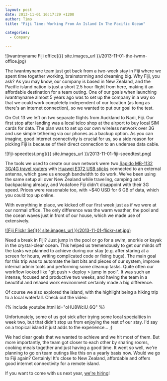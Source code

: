 ```yaml
---
layout: post
date: 2013-11-01 16:17:29 +1200
author: Timo
title: "Fiji Time: Working From An Island In The Pacific Ocean"

categories:
  - Company

---
```


![iwantmyname Fiji office]({{ site.images_url }}/2013-11-01-the-iwmn-office.jpg)

<!-- excerpt -->

The iwantmyname team just got back from a two-week stay in Fiji where we spent time together working, brainstorming and dreaming big. Why Fiji, you ask? As you may know, our company is based in New Zealand, and the Pacific island nation is just a short 2.5 hour flight from here, making it an affordable destination for a team outing. One of our goals when launching iwantmyname almost 5 years ago was to set up the company in a way so that we could work completely independent of our location (as long as there's an internet connection), so we wanted to put our goal to the test.

<!-- /excerpt -->

On Oct 13 we left on two separate flights from Auckland to Nadi, Fiji. Our first stop after landing was a local telco shop at the airport to buy local SIM cards for data. The plan was to set up our own wireless network over 3G and use simple tethering via our phones as a backup option. As you can imagine, good internet connectivity is crucial for us, so a side reason for picking Fiji is because of their direct connection to an undersea data cable.

![fiji-speedtest.png]({{ site.images_url }}/2013-11-01-fiji-speedtest.png)

The tools we used to create our own network were two [Sapido MB-1132 3G/4G travel routers](http://www.sapido.com.tw/EN/productmb1132o_35g.htm) with [Huawei E372 USB sticks](http://www.huaweidevice.com/worldwide/productFeatures.do?pinfoId=2940&directoryId=5008&treeId=582&tab=0) connected to an external antenna, which gave us enough bandwidth to do work. We've been using the same setup all over New Zealand while traveling, camping and backpacking already, and Vodafone Fiji didn't disappoint with their 3G speed. Prices were reasonable too, with ~$40 USD for 6 GB of data, which you could top up online.

With everything in place, we kicked off our first week just as if we were at our normal office. The only difference was the warm weather, the pool and the ocean waves just in front of our house, which we made use of extensively. 

[![Fiji Flickr Set]({{ site.images_url }}/2013-11-01-flickr-set.jpg)](http://www.flickr.com/photos/ideegeo/sets/72157637176202473/)

Need a break in Fiji? Just jump in the pool or go for a swim, snorkle or kayak in the crystal-clear ocean. This helped us tremendously to get our minds off the tasks we planned to achieve during our stay (e.g. after staring at a screen for hours, writing complicated code or fixing bugs). The main goal for this trip was to automate the last bits and pieces of our system, improve internal admin tools and performing some cleanup tasks. Quite often our workflow looked like "git push > deploy > jump in pool". It was such an intense, focused and productive two weeks, and having the team in a beautiful and relaxed work environment certainly made a big difference.

Of course we also explored the island, with the highlight being a hiking trip to a local waterfall. Check out the video:

{% include youtube.html id="oHU8WciU_6Q" %}

Unfortunately, some of us got sick after trying some local specialties in week two, but that didn't stop us from enjoying the rest of our stay. I'd say on a tropical island it just adds to the experience... ;) 

We had clear goals that we wanted to achieve and we hit most of them. But more importantly, the team got closer to each other by sharing rooms, cooking meals together and just having a good time. It went so well, we're planning to go on team outings like this on a yearly basis now. Would we go to Fiji again? Certainly! It's close to New Zealand, affordable and offers good internet connectivity for a remote island. 

If you want to come with us next year, [we're hiring](https://iwantmyname.com/jobs/backend-developer)!
